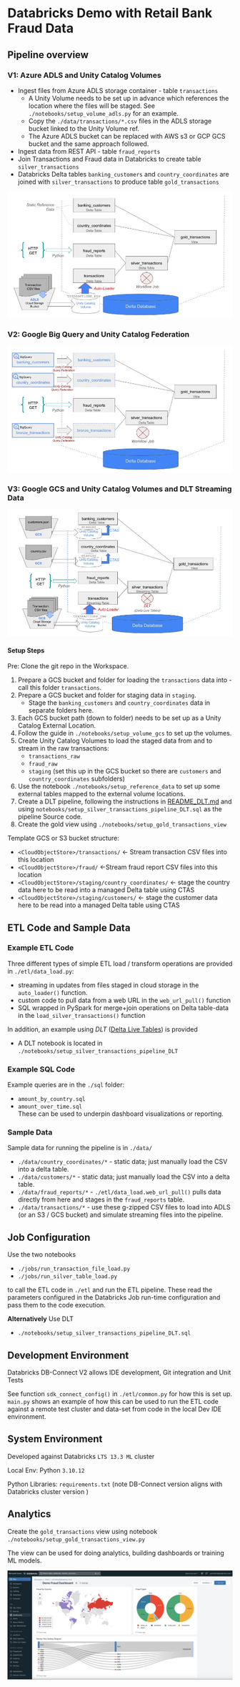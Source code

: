 # Databricks Demo with Retail Bank Fraud Data

## Pipeline overview ##  
### V1: Azure ADLS and Unity Catalog Volumes
+ Ingest files from Azure ADLS storage container - table `transactions`
  + A Unity Volume needs to be set up in advance which references the location where the files will be staged. See `./notebooks/setup_volume_adls.py` for an example.
  + Copy the `./data/transactions/*.csv` files in the ADLS storage bucket linked to the Unity Volume ref.
  + The Azure ADLS bucket can be replaced with AWS s3 or GCP GCS bucket and the same approach followed.
+ Ingest data from REST API - table `fraud_reports`
+ Join Transactions and Fraud data in Databricks to create table `silver_transactions`
+ Databricks Delta tables `banking_customers` and `country_coordinates` are joined with `silver_transactions` to produce table `gold_transactions`

![ETL_Flow](./notebooks/images/data_flow.jpg)     


### V2: Google Big Query and Unity Catalog Federation

![ETL_Flow](./notebooks/images/data_flow_bq.jpg)   


### V3: Google GCS and Unity Catalog Volumes and DLT Streaming Data

![ETL_Flow](./notebooks/images/data_flow_gcs_autoloader_dlt.jpg)   

#### Setup Steps

Pre: Clone the git repo in the Workspace.

1. Prepare a GCS bucket and folder for loading the `transactions` data into - call this folder `transactions`.
2. Prepare a GCS bucket and folder for staging data in `staging`. 
   + Stage the `banking_customers` and `country_coordinates` data in separate folders here.
3. Each GCS bucket path (down to folder) needs to be set up as a Unity Catalog External Location.
4. Follow the guide in `./notebooks/setup_volume_gcs` to set up the volumes.   
5. Create Unity Catalog Volumes to load the staged data from and to stream in the raw transactions:
   + `transactions_raw`
   + `fraud_raw`
   + `staging` (set this up in the GCS bucket so there are `customers` and `country_coordinates` subfolders)
8. Use the notebook `./notebooks/setup_reference_data` to set up some external tables mapped to the external volume locations.
9. Create a DLT pipeline, following the instructions in [README_DLT.md](./README_DLT.md) and using `notebooks/setup_silver_transactions_pipeline_DLT.sql` as the pipeline Source code. 
10. Create the gold view using `./notebooks/setup_gold_transactions_view`


Template GCS or S3 bucket structure:
+ `<CloudObjectStore>/transactions/` <- Stream transaction CSV files into this location
+ `<CloudObjectStore>/fraud/`       <-Stream fraud report CSV files into this location
+ `<CloudObjectStore>/staging/country_coordinates/`    <- stage the country data here to be read into a managed Delta table using CTAS 
+ `<CloudObjectStore>/staging/customers/`               <- stage the customer data here to be read into a managed Delta table using CTAS     


## ETL Code and Sample Data

### Example ETL Code

Three different types of simple ETL load / transform operations are provided in `./etl/data_load.py`:
+ streaming in updates from files staged in cloud storage in the `auto_loader()` function.
+ custom code to pull data from a web URL in the `web_url_pull()` function
+ SQL wrapped in PySpark for merge+join operations on Delta table-data in the `load_silver_transactions()` function

In addition, an example using *DLT* ([Delta Live Tables](https://docs.databricks.com/en/delta-live-tables/index.html)) is provided
+ A DLT notebook is located in `./notebooks/setup_silver_transactions_pipeline_DLT`

### Example SQL Code
Example queries are in the `./sql` folder:
+ `amount_by_country.sql` 
+ `amount_over_time.sql`  
These can be used to underpin dashboard visualizations or reporting. 

### Sample Data

Sample data for running the pipeline is in `./data/`

+ `./data/country_coordinates/*` - static data; just manually load the CSV into a delta table.
+ `./data/customers/*` - static data; just manually load the CSV into a delta table.
+ `./data/fraud_reports/*` - `./etl/data_load.web_url_pull()` pulls data directly from here and stages in the `fraud_reports` table.
+ `./data/transactions/*` - use these g-zipped CSV files to load into ADLS (or an S3 / GCS bucket) and simulate streaming files into the pipeline.

## Job Configuration

Use the two notebooks 
+ `./jobs/run_transaction_file_load.py`
+ `./jobs/run_silver_table_load.py`

to call the ETL code in `./etl` and run the ETL pipeline.  These read the parameters configured in the Databricks Job run-time configuration and pass them to the code execution.

**Alternatively**
Use DLT
+ `./notebooks/setup_silver_transactions_pipeline_DLT.sql`

## Development Environment

Databricks DB-Connect V2 allows IDE development, Git integration and Unit Tests

See function `sdk_connect_config()` in `./etl/common.py` for how this is set up.  
`main.py` shows an example of how this can be used to run the ETL code against a remote test cluster and data-set from code in the local Dev IDE environment.

## System Environment

Developed against Databricks `LTS 13.3 ML` cluster

Local Env: Python `3.10.12`

Python Libraries: `requirements.txt`   (note DB-Connect version aligns with Databricks cluster version )

## Analytics

Create the `gold_transactions` view using notebook `./notebooks/setup_gold_transactions_view.py`  

The view can be used for doing analytics, building dashboards or training ML models.  

![Dashboard](./notebooks/images/dashboard_example.png)     

